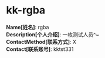 # kk-rgba

**Name[姓名]**: rgba  
**Description[个人介绍]**: 一枚测试人员^~  
**ContactMethod[联系方式]**: X  
**Contact[联系账号]**: kktst331
